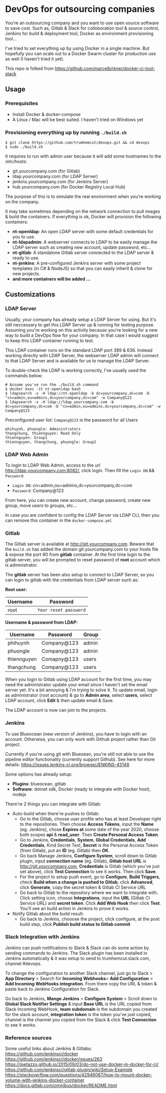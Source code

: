 # DevOps for outsourcing companies
You're an outsourcing company and you want to use open source software to save cost. Such as, Gitlab & Slack for colloboration tool & source control, Jenkins for build & deployment tool, Docker as environment provisioning tool...

I've tried to set everything up by using Docker in a single machine. But hopefully you can scale out to a Docker Swarm cluster for production use as well (I haven't tried it yet).

This repo is folked from https://github.com/marcelbirkner/docker-ci-tool-stack

## Usage
### Prerequisites
* Install Docker & docker-compose
* A Linux / Mac will be best suited. I haven't tried on Windows yet

### Provisioning everything up by running ```./build.sh```
```
$ git clone https://github.com/trumhemcut/devops.git && cd devops
$ sudo ./build.sh
```
It requires to run with admin user because it will add some hostnames to the /etc/hosts:
* git.yourcompany.com (for Gitlab)
* ldap.yourcompany.com (for LDAP Server)
* jenkins.yourcompany.com (for Jenkins Server)
* hub.yourcompany.com (for Docker Registry Local Hub)

The purpose of this is to simulate the real environment when you're working on the company.

It may take sometimes depending on the network connection to pull images & build the containers. If everything is ok, Docker will provision the following containers:
- **nt-openldap**: An open LDAP server with some default credentials for you to use.
- **nt-ldapadmin**: A webserver connects to LDAP to be easily manage the LDAP server such as creating new account, update password, etc...
- **nt-gitlab**: A standalone Gitlab server connected to the LDAP server & ready to use.
- **nt-jenkins**: A pre-configured Jenkins server with some project templates (in C# & NodeJS) so that you can easily inherit & clone for new projects.
- **and more containers will be added ...** 
### 

## Customizations
### LDAP Server
Usually, your company has already setup a LDAP Server for using. But it's still neccessary to get this LDAP Server up & running for testing purpose. Assuming you're working on this activity because you're looking for a new way to build a DevOps flow for your company. In that case I would suggest to keep this LDAP container running to test.

This LDAP container runs on the standard LDAP port 389 & 636. Instead working directly with LDAP Server, the webserver LDAP admin will connect to that LDAP Server and is available for us to manage the LDAP Server.

To double-check the LDAP is working correctly, I've usually used the commands below:
```
# Assume you've run the ./build.sh command
$ docker exec -it nt-openldap bash
$ ldapsearch -x -H ldap://nt-openldap -b dc=yourcompany,dc=com -D "cn=admin,ou=admins,dc=yourcompany,dc=com" -w Company@123
$ ldapsearch -x -H ldap://ldap.yourcompany.com -b dc=yourcompany,dc=com -D "cn=admin,ou=admins,dc=yourcompany,dc=com" -w Company@123
```

Preconfigured user list:
`Company@123` is the password for all Users
```
phihuynh, phuongle: Administrators
thangchung, thiennguyen: Read Only
thiennguyen: Group1
thiennguyen, thangchung, phuongle: Group2
```

### LDAP Web Admin
To login to LDAP Web Admin, access to the url http://ldap.yourcompany.com:8082/, click login. Then fill the ```Login DN``` && ```Password```:

* ```Login DN```: cn=admin,ou=admins,dc=yourcompany,dc=com
* ```Password```: Company@123

From here, you can create new account, change password, create new group, move users to groups, etc...

In case you are confident to config the LDAP Server via LDAP CLI, then you can remove this container in the ```docker-compose.yml```

### Gitlab
The Gitlab server is available at http://git.yourcompany.com. Beware that the ```build.sh``` has added the domain git.yourcompany.com to your hosts file & expose the port 80 from **gitlab** container. At the first time login to the gitlab server, you will be prompted to reset password of **root** account which is administrator.

The **gitlab** server has been also setup to connect to LDAP Server, so you can login to gitlab with the credentials from LDAP server such as:

**Root user:**

Username | Password
--- | ---
root | ```Your reset password```

**Username & password from LDAP:**

Username | Password | Group
--- | --- | ---
phihuynh | Company@123 | admin
phuongle | Company@123 | admin
thiennguyen | Comapny@123 | users
thangchung | Company@123 | users

When you login to Gitlab using LDAP account for the first time, you may need the administrator update your email since I haven't set the email server yet. It's a bit annoying & I'm trying to solve it. To update email, login as administrator (root account) & go to **Admin area**, select **users**, select LDAP account, click **Edit** & then update email & Save.

The LDAP account is now can join to the projects.

### Jenkins
To use Blueocean (new version of Jenkins), you have to login with an account. Otherwise, you can only work with Github project rather than Git project.

Currently if you're using git with Blueoean, you're still not able to use the pipeline editor functionality (currently support Github). See here for more details: https://issues.jenkins-ci.org/browse/JENKINS-43148

Some options has already setup:
* **Plugins**: blueocean, gitlab
* **Software**: dotnet sdk, Docker (ready to integrate with Docker host), nodejs

There're 2 things you can integrate with Gitlab:
* Auto-build when there're pushes to Gitlab: 
    - Go to the Gitlab, choose user profile who has at least Developer right to the repositories. Then choose **Access Tokens**, input the **Name** (eg. Jenkins), chose **Expires at** some date of the year 2020, choose both scopes **api** & **read_user**. Then **Create Personal Access Token**.
    - Go to Jenkins, **Credentials**, **System**, **Global Credentials**, **Add Credentials**, Kind Secret Text, **Secret** is the Personal Access Token (from Gitlab), put an **ID** (eg. Gitlab) then **OK**.
    - Go back Manage Jenkins, **Configure System**, scroll down to Gitlab plugin, input **connection name** (eg. Gitlab), **Gitlab host URL** is http://git.yourcompany.com, **Credentials** is Gitlab (which you've just set above), click **Test Connection** to see it works. Then click **Save**.
    - For the project to setup push event, go to **Configure**, **Build Triggers**, check **Build when a change is pushed to Gitlab**, click **Advanced**, click **Generate**, copy the secret token & Gitlab CI Service URL
    - Go back to Gitlab to the repository where we want to integrate with. Click setting icon, choose **Integrations**, input the **URL** (Gitlab CI Service URL) and **secret token**. Click **Add Web Hook** then click **Test**. You'll see an build action in Jenkins to prove it works.
* Notify Gitlab about the build result:
    - Go back to Jenkins, chooose the project, click configure, at the post build step, click **Publish build status to Gitlab commit**

### Slack Integration with Jenkins

Jenkins can push notifications to Slack & Slack can do some action by sending commands to Jenkins. The Slack plugin has been installed in Jenkins automatically & it was setup to send to trumhemcut.slack.com, channel #devops. 

To change the configuration to another Slack channel, just go to Slack > **App Directory** > Search for **Incoming Webhooks**> **Add Configuration** > **Add Incoming WebHooks integration**. From there copy the URL & token & paste back to Jenkins Configuration for Slack.

Go back to Jenkins, **Mange Jenkins** > **Configure System** > Scroll down to **Global Slack Notifier Settings** & input **Base URL** is the URL copied from Slack Incoming WebHook, **team subdomain** is the subdomain you created for the slack account, **integration token** is the token you've just copied, channel is the channel you copied from the Slack & click **Test Connection** to see it works.

### Reference sources
Some useful links about Jenkins & Gitlabs:
https://github.com/jenkinsci/docker
https://github.com/jenkinsci/docker/issues/263
https://jpetazzo.github.io/2015/09/03/do-not-use-docker-in-docker-for-ci/
https://github.com/jenkinsci/gitlab-plugin/wiki/Setup-Example
https://stackoverflow.com/questions/42946067/how-to-mount-docker-volume-with-jenkins-docker-container
https://docs.gitlab.com/omnibus/docker/README.html

